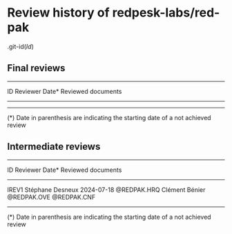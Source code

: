 # Review history of redpesk-labs/red-pak

.git-id($Id$)

## Final reviews

-----------------------------------------------------------
  ID      Reviewer         Date*     Reviewed documents
------ ---------------- ------------ ----------------------

-----------------------------------------------------------

(\*) Date in parenthesis are indicating the starting
date of a not achieved review



## Intermediate reviews

------------------------------------------------------------
  ID      Reviewer             Date*     Reviewed documents
------ ------------------- ------------ --------------------
IREV1  Stéphane Desneux     2024-07-18  @REDPAK.HRQ
       Clément Bénier                   @REDPAK.OVE
                                        @REDPAK.CNF
 
------------------------------------------------------------

(\*) Date in parenthesis are indicating the starting
date of a not achieved review
